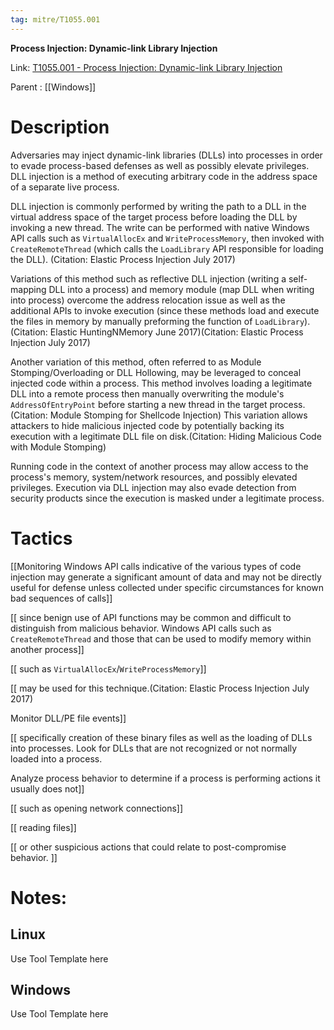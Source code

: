 ```yaml
---
tag: mitre/T1055.001
---
```


**Process Injection: Dynamic-link Library Injection**

Link: [T1055.001 - Process Injection: Dynamic-link Library Injection](https://attack.mitre.org/techniques/T1055/001)

Parent : [[Windows]]


# Description

Adversaries may inject dynamic-link libraries (DLLs) into processes in order to evade process-based defenses as well as possibly elevate privileges. DLL injection is a method of executing arbitrary code in the address space of a separate live process.  

DLL injection is commonly performed by writing the path to a DLL in the virtual address space of the target process before loading the DLL by invoking a new thread. The write can be performed with native Windows API calls such as <code>VirtualAllocEx</code> and <code>WriteProcessMemory</code>, then invoked with <code>CreateRemoteThread</code> (which calls the <code>LoadLibrary</code> API responsible for loading the DLL). (Citation: Elastic Process Injection July 2017) 

Variations of this method such as reflective DLL injection (writing a self-mapping DLL into a process) and memory module (map DLL when writing into process) overcome the address relocation issue as well as the additional APIs to invoke execution (since these methods load and execute the files in memory by manually preforming the function of <code>LoadLibrary</code>).(Citation: Elastic HuntingNMemory June 2017)(Citation: Elastic Process Injection July 2017) 

Another variation of this method, often referred to as Module Stomping/Overloading or DLL Hollowing, may be leveraged to conceal injected code within a process. This method involves loading a legitimate DLL into a remote process then manually overwriting the module's <code>AddressOfEntryPoint</code> before starting a new thread in the target process.(Citation: Module Stomping for Shellcode Injection) This variation allows attackers to hide malicious injected code by potentially backing its execution with a legitimate DLL file on disk.(Citation: Hiding Malicious Code with Module Stomping) 

Running code in the context of another process may allow access to the process's memory, system/network resources, and possibly elevated privileges. Execution via DLL injection may also evade detection from security products since the execution is masked under a legitimate process. 

# Tactics


[[Monitoring Windows API calls indicative of the various types of code injection may generate a significant amount of data and may not be directly useful for defense unless collected under specific circumstances for known bad sequences of calls]]

[[ since benign use of API functions may be common and difficult to distinguish from malicious behavior. Windows API calls such as <code>CreateRemoteThread</code> and those that can be used to modify memory within another process]]

[[ such as <code>VirtualAllocEx</code>/<code>WriteProcessMemory</code>]]

[[ may be used for this technique.(Citation: Elastic Process Injection July 2017)

Monitor DLL/PE file events]]

[[ specifically creation of these binary files as well as the loading of DLLs into processes. Look for DLLs that are not recognized or not normally loaded into a process. 

Analyze process behavior to determine if a process is performing actions it usually does not]]

[[ such as opening network connections]]

[[ reading files]]

[[ or other suspicious actions that could relate to post-compromise behavior. ]]


# Notes:

## Linux

Use Tool Template here

## Windows

Use Tool Template here